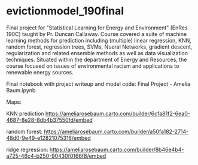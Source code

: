 # evictionmodel_190final

Final project for "Statistical Learning for Energy and Environment" (EnRes 190C) taught by Pr. Duncan Callaway. Course covered a suite of machine learning methods for prediction including (multiple) linear regression, KNN, random forest, regression trees, SVMs, Nueral Networks, gradient descent, regularization and related ensemble methods as well as data visualization techniques. Situated within the department of Energy and Resources, the course focused on issues of environmental racism and applications to renewable energy sources. 


Final notebook with project writeup and model code: Final Project - Amelia Baum.ipynb


Maps:

KNN prediction https://ameliarosebaum.carto.com/builder/6cfa81f2-6ea0-4687-8e28-8db4b37550fd/embed

random forest: https://ameliarosebaum.carto.com/builder/a50fa182-2714-48d0-9e49-e12821075316/embed

ridge regression: https://ameliarosebaum.carto.com/builder/8b46e4b4-a725-46c4-b250-90430f0166f8/embed
